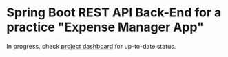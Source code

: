 # Spring Boot REST API Back-End for a practice "Expense Manager App"

In progress, check [project dashboard](https://github.com/users/jsonmw/projects/1) for up-to-date status.
